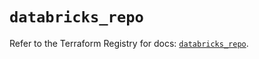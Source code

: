 # `databricks_repo`

Refer to the Terraform Registry for docs: [`databricks_repo`](https://registry.terraform.io/providers/databricks/databricks/1.70.0/docs/resources/repo).
